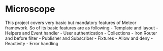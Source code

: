 Microscope
===========

This project covers very basic but mandatory features of Meteor framework. So of its basic features are as following 
	- Template and layout 
	- Helpers and Event handler 
	- User authentication 
	- Collections
	- Iron Router and before filter 
	- Publisher and Subscriber 
	- Fixtures 
	- Allow and deny 
	- Reactivity 
	- Error handling
